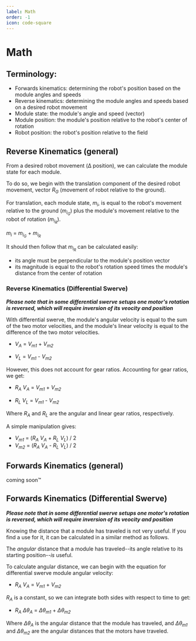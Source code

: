 ```yaml
---
label: Math
order: -1
icon: code-square
---
```


# Math

## Terminology:
- Forwards kinematics: determining the robot's position based on the module angles and speeds
- Reverse kinematics: determining the module angles and speeds based on a desired robot movement
- Module state: the module's angle and speed (vector)
- Module position: the module's position relative to the robot's center of rotation
- Robot position: the robot's position relative to the field

## Reverse Kinematics (general)
From a desired robot movement (Δ position), we can calculate the module state for each module.

To do so, we begin with the translation component of the desired robot movement, vector *R<sub>G</sub>* (movement of robot relative to the ground).

For translation, each module state, *m<sub>i</sub>*, is equal to the robot's movement relative to the ground (*m<sub>i<sub>G</sub></sub>*) plus the module's movement relative to the robot of rotation (*m<sub>i<sub>R</sub></sub>*).

*m<sub>i</sub>* = *m<sub>i<sub>G</sub></sub>* + *m<sub>i<sub>R</sub></sub>*

It should then follow that *m<sub>i<sub>R</sub></sub>* can be calculated easily:
- its angle must be perpendicular to the module's position vector
- its magnitude is equal to the robot's rotation speed times the module's distance from the center of rotation

### Reverse Kinematics (Differential Swerve)

***Please note that in some differential swerve setups one motor's rotation is reversed, which will require inversion of its veocity and position***

With differential swerve, the module's angular velocity is equal to the sum of the two motor velocities, and the module's linear velocity is equal to the difference of the two motor velocities.

- *V<sub>A</sub>* = *V<sub>m1</sub>* + *V<sub>m2</sub>*

- *V<sub>L</sub>* = *V<sub>m1</sub>* - *V<sub>m2</sub>*

However, this does not account for gear ratios. Accounting for gear ratios, we get:

- *R<sub>A</sub>* *V<sub>A</sub>* = *V<sub>m1</sub>* + *V<sub>m2</sub>* 

- *R<sub>L</sub></sub>* *V<sub>L</sub>* = *V<sub>m1</sub>* - *V<sub>m2</sub>*

Where *R<sub>A</sub>* and *R<sub>L</sub>* are the angular and linear gear ratios, respectively.

A simple manipulation gives:

- *V<sub>m1</sub>* = (*R<sub>A</sub>* *V<sub>A</sub>* + *R<sub>L</sub>* *V<sub>L</sub>*) / 2
- *V<sub>m2</sub>* = (*R<sub>A</sub>* *V<sub>A</sub>* - *R<sub>L</sub>* *V<sub>L</sub>*) / 2

## Forwards Kinematics (general)
coming soon™

## Forwards Kinematics (Differential Swerve)
***Please note that in some differential swerve setups one motor's rotation is reversed, which will require inversion of its veocity and position***

Knowing the distance that a module has traveled is not very useful. If you find a use for it, it can be calculated in a similar method as follows.

The *angular* distance that a module has traveled--its angle relative to its starting position--*is* useful.

To calculate angular distance, we can begin with the equation for differential swerve module angular velocity:
- *R<sub>A</sub>* *V<sub>A</sub>* = *V<sub>m1</sub>* + *V<sub>m2</sub>* 

*R<sub>A</sub>* is a constant, so we can integrate both sides with respect to time to get:

- *R<sub>A</sub>* *Δθ<sub>A</sub>* = *Δθ<sub>m1</sub>* + *Δθ<sub>m2</sub>* 

Where *Δθ<sub>A</sub>* is the angular distance that the module has traveled, and *Δθ<sub>m1</sub>* and *Δθ<sub>m2</sub>* are the angular distances that the motors have traveled.
